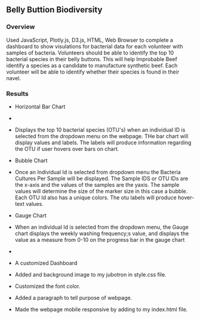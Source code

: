 
## Belly Buttion Biodiversity
### Overview
Used JavaScript, Plotly.js, D3.js,  HTML, Web Browser to complete a dashboard to show visulations for bacterial data for each volunteer with samples of bacteria. Volunteers should be able to identify the top 10 bacterial species in their belly buttons. This will help Improbable Beef identify a species as a candidate to manufacture synthetic beef. Each volunteer will be able to identify whether their species is found in their navel. 
### Results
* Horizontal Bar Chart
* 
*   Displays the top 10 bacterial species (OTU's) when an individual ID is selected from the dropdown menu on the webpage. THe bar chart will display values and labels. The labels will produce information regarding the OTU if user hovers over bars on chart. 

* Bubble Chart
* Once an Individual Id is selected from dropdown menu the Bacteria Cultures Per Sample will be displayed. The Sample IDS or OTU IDs are the x-axis and the values of the samples     are the yaxis. The sample values will determine the size of the marker size in this case a bubble. Each OTU Id also has a unique colors. The otu labels will produce hover-text     values.
  
* Gauge Chart
*   When an individual Id is selected from the dropdown menu, the Gauge chart displays the weekly washing frequency;s value, and displays the value as a measure from 0-10 on the progress bar in the gauge chart 
*   
* A customized Dashboard
* Added and background image to my jubotron in style.css file. 
* Customized the font color.   
* Added a paragraph to tell purpose of webpage.
* Made the webpage mobile responsive by adding  <meta name="viewport" content="width=device-width, initial-scale=1.0"> to my index.html file. 